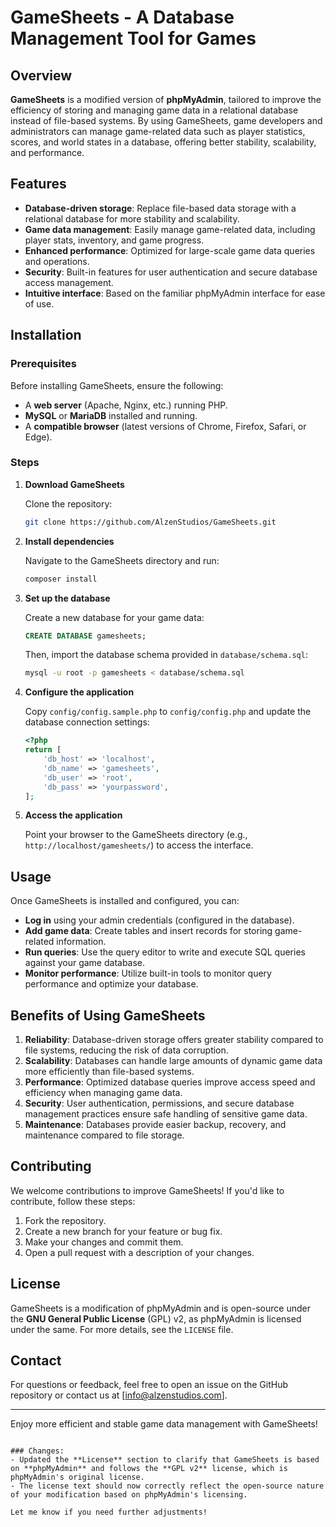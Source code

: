 # GameSheets - A Database Management Tool for Games

## Overview

**GameSheets** is a modified version of **phpMyAdmin**, tailored to improve the efficiency of storing and managing game data in a relational database instead of file-based systems. By using GameSheets, game developers and administrators can manage game-related data such as player statistics, scores, and world states in a database, offering better stability, scalability, and performance.

## Features

- **Database-driven storage**: Replace file-based data storage with a relational database for more stability and scalability.
- **Game data management**: Easily manage game-related data, including player stats, inventory, and game progress.
- **Enhanced performance**: Optimized for large-scale game data queries and operations.
- **Security**: Built-in features for user authentication and secure database access management.
- **Intuitive interface**: Based on the familiar phpMyAdmin interface for ease of use.

## Installation

### Prerequisites

Before installing GameSheets, ensure the following:

- A **web server** (Apache, Nginx, etc.) running PHP.
- **MySQL** or **MariaDB** installed and running.
- A **compatible browser** (latest versions of Chrome, Firefox, Safari, or Edge).

### Steps

1. **Download GameSheets**

   Clone the repository:

   ```bash
   git clone https://github.com/AlzenStudios/GameSheets.git
   ```

2. **Install dependencies**

   Navigate to the GameSheets directory and run:

   ```bash
   composer install
   ```

3. **Set up the database**

   Create a new database for your game data:

   ```sql
   CREATE DATABASE gamesheets;
   ```

   Then, import the database schema provided in `database/schema.sql`:

   ```bash
   mysql -u root -p gamesheets < database/schema.sql
   ```

4. **Configure the application**

   Copy `config/config.sample.php` to `config/config.php` and update the database connection settings:

   ```php
   <?php
   return [
       'db_host' => 'localhost',
       'db_name' => 'gamesheets',
       'db_user' => 'root',
       'db_pass' => 'yourpassword',
   ];
   ```

5. **Access the application**

   Point your browser to the GameSheets directory (e.g., `http://localhost/gamesheets/`) to access the interface.

## Usage

Once GameSheets is installed and configured, you can:

- **Log in** using your admin credentials (configured in the database).
- **Add game data**: Create tables and insert records for storing game-related information.
- **Run queries**: Use the query editor to write and execute SQL queries against your game database.
- **Monitor performance**: Utilize built-in tools to monitor query performance and optimize your database.

## Benefits of Using GameSheets

1. **Reliability**: Database-driven storage offers greater stability compared to file systems, reducing the risk of data corruption.
2. **Scalability**: Databases can handle large amounts of dynamic game data more efficiently than file-based systems.
3. **Performance**: Optimized database queries improve access speed and efficiency when managing game data.
4. **Security**: User authentication, permissions, and secure database management practices ensure safe handling of sensitive game data.
5. **Maintenance**: Databases provide easier backup, recovery, and maintenance compared to file storage.

## Contributing

We welcome contributions to improve GameSheets! If you'd like to contribute, follow these steps:

1. Fork the repository.
2. Create a new branch for your feature or bug fix.
3. Make your changes and commit them.
4. Open a pull request with a description of your changes.

## License

GameSheets is a modification of phpMyAdmin and is open-source under the **GNU General Public License** (GPL) v2, as phpMyAdmin is licensed under the same. For more details, see the `LICENSE` file.

## Contact

For questions or feedback, feel free to open an issue on the GitHub repository or contact us at [info@alzenstudios.com].

---

Enjoy more efficient and stable game data management with GameSheets!

```

### Changes:
- Updated the **License** section to clarify that GameSheets is based on **phpMyAdmin** and follows the **GPL v2** license, which is phpMyAdmin's original license.
- The license text should now correctly reflect the open-source nature of your modification based on phpMyAdmin's licensing.

Let me know if you need further adjustments!
